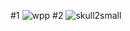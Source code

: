 #1
![wpp](https://user-images.githubusercontent.com/82814272/135770273-2883771a-fc01-4fc3-a4a2-a6ce4f61cbe0.png)
#2
![skull2small](https://user-images.githubusercontent.com/82814272/173225267-6320133d-4d6c-430c-b66c-1e2242df13ca.png)
